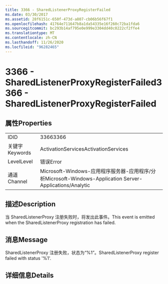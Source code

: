 ```yaml
---
title: 3366 - SharedListenerProxyRegisterFailed
ms.date: 03/30/2017
ms.assetid: 28f6151c-650f-473d-a807-cb06b56f67f1
ms.openlocfilehash: 41764e711647b8a1da54335e16f260c72ba1fda6
ms.sourcegitcommit: bc293b14af795e0e999e3304dd40c0222cf2ffe4
ms.translationtype: MT
ms.contentlocale: zh-CN
ms.lasthandoff: 11/26/2020
ms.locfileid: "96282465"
---
```

# <a name="3366---sharedlistenerproxyregisterfailed"></a><span data-ttu-id="fdf4b-102">3366 - SharedListenerProxyRegisterFailed</span><span class="sxs-lookup"><span data-stu-id="fdf4b-102">3366 - SharedListenerProxyRegisterFailed</span></span>

## <a name="properties"></a><span data-ttu-id="fdf4b-103">属性</span><span class="sxs-lookup"><span data-stu-id="fdf4b-103">Properties</span></span>  
  
|||  
|-|-|  
|<span data-ttu-id="fdf4b-104">ID</span><span class="sxs-lookup"><span data-stu-id="fdf4b-104">ID</span></span>|<span data-ttu-id="fdf4b-105">3366</span><span class="sxs-lookup"><span data-stu-id="fdf4b-105">3366</span></span>|  
|<span data-ttu-id="fdf4b-106">关键字</span><span class="sxs-lookup"><span data-stu-id="fdf4b-106">Keywords</span></span>|<span data-ttu-id="fdf4b-107">ActivationServices</span><span class="sxs-lookup"><span data-stu-id="fdf4b-107">ActivationServices</span></span>|  
|<span data-ttu-id="fdf4b-108">Level</span><span class="sxs-lookup"><span data-stu-id="fdf4b-108">Level</span></span>|<span data-ttu-id="fdf4b-109">错误</span><span class="sxs-lookup"><span data-stu-id="fdf4b-109">Error</span></span>|  
|<span data-ttu-id="fdf4b-110">通道</span><span class="sxs-lookup"><span data-stu-id="fdf4b-110">Channel</span></span>|<span data-ttu-id="fdf4b-111">Microsoft-Windows-应用程序服务器-应用程序/分析</span><span class="sxs-lookup"><span data-stu-id="fdf4b-111">Microsoft-Windows-Application Server-Applications/Analytic</span></span>|  
  
## <a name="description"></a><span data-ttu-id="fdf4b-112">描述</span><span class="sxs-lookup"><span data-stu-id="fdf4b-112">Description</span></span>  

 <span data-ttu-id="fdf4b-113">当 SharedListenerProxy 注册失败时，将发出此事件。</span><span class="sxs-lookup"><span data-stu-id="fdf4b-113">This event is emitted when the SharedListenerProxy registration has failed.</span></span>  
  
## <a name="message"></a><span data-ttu-id="fdf4b-114">消息</span><span class="sxs-lookup"><span data-stu-id="fdf4b-114">Message</span></span>  

 <span data-ttu-id="fdf4b-115">SharedListenerProxy 注册失败，状态为“%1”。</span><span class="sxs-lookup"><span data-stu-id="fdf4b-115">SharedListenerProxy register failed with status '%1'.</span></span>  
  
## <a name="details"></a><span data-ttu-id="fdf4b-116">详细信息</span><span class="sxs-lookup"><span data-stu-id="fdf4b-116">Details</span></span>
